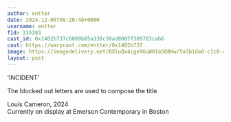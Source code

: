 ```yaml
---
author: entter
date: 2024-12-06T09:20:48+0000
username: entter
fid: 335383
cast_id: 0x1402b737c6089b85a338c30ad8007f309783cab6
cast: https://warpcast.com/entter/0x1402b737
image: https://imagedelivery.net/BXluQx4ige9GuW0Ia56BHw/5a3b1da0-c1c8-4aa6-5c65-e385c5fd0f00/original
layout: post
---
```

'INCIDENT'  
  
The blocked out letters are used to compose the title   
  
Louis Cameron, 2024   
Currently on display at Emerson Contemporary in Boston  

<img src='https://imagedelivery.net/BXluQx4ige9GuW0Ia56BHw/5a3b1da0-c1c8-4aa6-5c65-e385c5fd0f00/original' alt='' referrerpolicy='no-referrer'/>